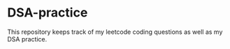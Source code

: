 # DSA-practice
This repository keeps track of my leetcode coding questions as well as my DSA practice.

